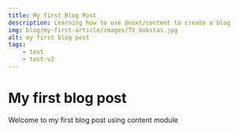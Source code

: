 ```yaml
---
title: My first Blog Post
description: Learning how to use @nuxt/content to create a blog
img: blog/my-first-article/images/TV_bokstas.jpg
alt: my first blog post
tags:
    - test
    - test-v2
---
```


# My first blog post

Welcome to my first blog post using content module